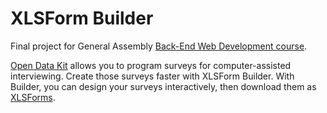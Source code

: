 XLSForm Builder
===============

Final project for General Assembly [Back-End Web Development course](https://generalassemb.ly/education/back-end-web-development).

[Open Data Kit](https://opendatakit.org/) allows you to program surveys for computer-assisted interviewing. Create those surveys faster with XLSForm Builder. With Builder, you can design your surveys interactively, then download them as [XLSForms](https://opendatakit.org/use/xlsform/).
